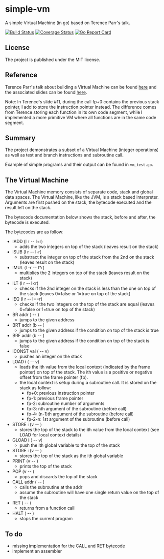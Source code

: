 # simple-vm

A simple Virtual Machine (in go) based on Terence Parr's talk.

[![Build Status](https://travis-ci.org/rmonnet/simple-vm.svg?branch=master)](https://travis-ci.org/rmonnet/simple-vm)
[![Coverage Status](https://coveralls.io/repos/github/rmonnet/simple-vm/badge.svg?branch=master)](https://coveralls.io/github/rmonnet/simple-vm?branch=master)
[![Go Report Card](https://goreportcard.com/badge/rmonnet/simple-vm)](http://goreportcard.com/report/rmonnet/simple-vm)

## License

The project is published under the MIT license.

## Reference

Terence Parr's talk about building a Virtual Machine can be found
[here](https://www.youtube.com/watch?v=OjaAToVkoTw)
and the associated slides can be found [here](https://www.slideshare.net/parrt/how-to-build-a-virtual-machine).

Note: In Terence's slide #11, during the call fp+0 contains the previous stack pointer,
I add to store the instruction pointer instead. The difference comes from Terence storing
each function in its own code segment, while I implemented a more primitive VM where
all functions are in the same code segment.

## Summary

The project demonstrates a subset of a Virtual Machine (integer operations)
as well as test and branch instructions and subroutine call.

Example of simple programs and their output can be found in `vm_test.go`.

## The Virtual Machine

The Virtual Machine memory consists of separate code, stack and global data spaces.
The Virtual Machine, like the JVM, is a stack based interpreter. Arguments are first
pushed on the stack, the bytecode executed and the result left on the stack.

The bytecode documentation below shows the stack, before and after, the bytecode
is executed.

The bytecodes are as follow:

- IADD (l r -- l+r)
    - adds the two integers on top of the stack (leaves result on the stack)
- ISUB (l r -- l-r)
	- substract the integer on top of the stack from the 2nd on the stack (leaves result on the stack)
- IMUL (l -r -- l*r)
    - multiplies the 2 integers on top of the stack (leaves result on the stack)
- ILT (l r -- l<r)
    - checks if the 2nd integer on the stack is less than the one on top of the stack (leaves 0=false or 1=true on top of the stack)
- IEQ (l r -- l==r)
    - checks if the two integers on the top of the stack are equal (leaves 0=false or 1=true on top of the stack)
- BR addr ( -- )
    - jumps to the given address
- BRT addr (b -- )
    - jumps to the given address if the condition on top of the stack is true
- BRF addr (b -- )
    - jumps to the given address if the condition on top of the stack is false
- ICONST val ( -- v)
    - pushes an integer on the stack
- LOAD i ( -- v)
    - loads the ith value from the local context (indicated by the frame pointer) on top of the stack. The ith value is a positive or negative offset from the frame pointer (fp).
    - the local context is setup during a subroutine call. It is stored on the stack as follow:
        - fp+0: previous instruction pointer
        - fp-1: previous frame pointer
        - fp-2: subroutine number of arguments
        - fp-3: nth argument of the subroutine (before call)
        - fp-4: (n-1)th argument of the subroutine (before call)
        - fp-2-n: 1st argument of the subroutine (before call)
- STORE i (v -- )
    - stores the top of the stack to the ith value from the local context (see LOAD for local context details)
- GLOAD i ( -- v)
    - push the ith global variable to the top of the stack
- STORE i (v -- )
    - stores the top of the stack as the ith global variable
- PRINT (v -- )
    - prints the top of the stack
- POP (v -- )
    - pops and discards the top of the stack
- CALL addr ( -- )
    - calls the subroutine at the addr
    - assume the subroutine will have one single return value on the top of the stack
- RET ( -- )
    - returns from a function call
- HALT ( -- )
    - stops the current program

## To do

- missing implementation for the CALL and RET bytecode
- implement an assembler



